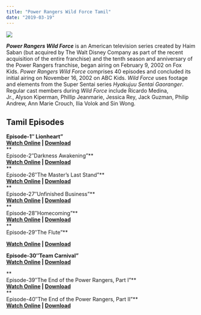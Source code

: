 ```yaml
---
title: "Power Rangers Wild Force Tamil"
date: "2019-03-19"
---
```


[![](https://4.bp.blogspot.com/-h1EE1b3_VKY/XJC9SpuJymI/AAAAAAAAAFg/22yjSuVG1U0avRDhB6B93Ql9-ekAeQmEwCLcBGAs/s1600/250px-PR_Wild_Force_logo.png)](https://4.bp.blogspot.com/-h1EE1b3_VKY/XJC9SpuJymI/AAAAAAAAAFg/22yjSuVG1U0avRDhB6B93Ql9-ekAeQmEwCLcBGAs/s1600/250px-PR_Wild_Force_logo.png)

_**Power Rangers Wild Force**_ is an American television series created by Haim Saban (but acquired by The Walt Disney Company as part of the recent acquisition of the entire franchise) and the tenth season and anniversary of the Power Rangers franchise, began airing on February 9, 2002 on Fox Kids. _Power Rangers Wild Force_ comprises 40 episodes and concluded its initial airing on November 16, 2002 on ABC Kids. _Wild Force_ uses footage and elements from the Super Sentai series _Hyakujuu Sentai Gaoranger_. Regular cast members during _Wild Force_ include Ricardo Medina, Jr., Alyson Kiperman, Phillip Jeanmarie, Jessica Rey, Jack Guzman, Philip Andrew, Ann Marie Crouch, Ilia Volok and Sin Wong.

## Tamil Episodes

**Episode-1″ Lionheart”**  
**[Watch Online](http://ay.gy/18684261/_eaHR0cHM6Ly9kcml2ZS5nb29nbGUuY29tL2ZpbGUvZC8xSFJjRU9xZFd5SFZvRktaaHp1eXk4VUxKajNfQ1BJNkYvdmlldw==) | [Download](http://ay.gy/18684261/_eaHR0cHM6Ly9kcml2ZS5nb29nbGUuY29tL3VjP2lkPTFIUmNFT3FkV3lIVm9GS1poenV5eThVTEpqM19DUEk2RiZleHBvcnQ9ZG93bmxvYWQ=)**  
**  
Episode-2″Darkness Awakening”**  
**[Watch Online](http://ay.gy/18684261/_eaHR0cHM6Ly9vcGVubG9hZC5jby9mL0lwaG95MXhqVjZvLyU1Qnd3dy50YW1pbGNhcnRvb250di5ibG9nc3BvdC5pbiU1RFBvd2VyX1JhbmdlcnNfV2lsZF9Gb3JjZV9FcC0yX0RhcmtuZXNzX0F3YWtlbmluZy5tcDQ=) | [Download](http://ay.gy/18684261/_eaHR0cHM6Ly9vcGVubG9hZC5jby9mL0lwaG95MXhqVjZvLyU1Qnd3dy50YW1pbGNhcnRvb250di5ibG9nc3BvdC5pbiU1RFBvd2VyX1JhbmdlcnNfV2lsZF9Gb3JjZV9FcC0yX0RhcmtuZXNzX0F3YWtlbmluZy5tcDQ=)**  
**  
Episode-26″The Master’s Last Stand”**  
**[Watch Online](http://ay.gy/18684261/_eaHR0cHM6Ly9kcml2ZS5nb29nbGUuY29tL2ZpbGUvZC8xVThwQTg4b2VHTXVBTjhrR2E0ZFZOaGRsYnA0RjdXNU0vdmlldw==) | [Download](http://ay.gy/18684261/_eaHR0cHM6Ly9kcml2ZS5nb29nbGUuY29tL3VjP2F1dGh1c2VyPTAmaWQ9MVU4cEE4OG9lR011QU44a0dhNGRWTmhkbGJwNEY3VzVNJmV4cG9ydD1kb3dubG9hZA==)**  
**  
Episode-27″Unfinished Business”**  
**[Watch Online](http://ay.gy/18684261/_eaHR0cHM6Ly9kcml2ZS5nb29nbGUuY29tL2ZpbGUvZC8xTEd2X2dJM2thUGE2ZXNOOGRWcWZUSVpkV05idHoxUTcvdmlldw==) | [Download](http://ay.gy/18684261/_eaHR0cHM6Ly9kcml2ZS5nb29nbGUuY29tL3VjP2F1dGh1c2VyPTAmaWQ9MUxHdl9nSTNrYVBhNmVzTjhkVnFmVElaZFdOYnR6MVE3JmV4cG9ydD1kb3dubG9hZA==)**  
**  
Episode-28″Homecoming”**  
**[Watch Online](http://ay.gy/18684261/_eaHR0cHM6Ly9kcml2ZS5nb29nbGUuY29tL2ZpbGUvZC8xTDA3Vjc4c2VqT2pzbk9SQmJPWmF4NDNxd0R4VEV0cnovdmlldw==) | [Download](http://ay.gy/18684261/_eaHR0cHM6Ly9kcml2ZS5nb29nbGUuY29tL2ZpbGUvZC8xTDA3Vjc4c2VqT2pzbk9SQmJPWmF4NDNxd0R4VEV0cnovdmlldw==)**  
**  
Episode-29″The Flute”**

**[Watch Online](http://ay.gy/18684261/_eaHR0cHM6Ly9kcml2ZS5nb29nbGUuY29tL2ZpbGUvZC8xOTNiS1ZzQlJUeDBRcG15blgzQzdnTmdOOUxfcUp3aWcvdmlldw==) | [Download](http://ay.gy/18684261/_eaHR0cHM6Ly9kcml2ZS5nb29nbGUuY29tL3VjP2lkPTE5M2JLVnNCUlR4MFFwbXluWDNDN2dOZ045TF9xSndpZyZleHBvcnQ9ZG93bmxvYWQ=)**

**Episode-30″Team Carnival”**  
**[Watch Online](http://ay.gy/18684261/_eaHR0cHM6Ly9kcml2ZS5nb29nbGUuY29tL2ZpbGUvZC8xRzB1elpmb0xVN1ZSQTE4T3ZmQlpPMnZ1X0hSMlFubWIvdmlldw==) | [Download](http://ay.gy/18684261/_eaHR0cHM6Ly9kcml2ZS5nb29nbGUuY29tL3VjP2F1dGh1c2VyPTAmaWQ9MUcwdXpaZm9MVTdWUkExOE92ZkJaTzJ2dV9IUjJRbm1iJmV4cG9ydD1kb3dubG9hZA==)**

**  
Episode-39″The End of the Power Rangers, Part I”**  
**[Watch Online](http://ay.gy/18684261/_eaHR0cHM6Ly9kcml2ZS5nb29nbGUuY29tL2ZpbGUvZC8xVVo1RHBrX1pqOXJYRThtRXNkRWhCdGFwMHpjN0RZZEYvdmlldw==) | [Download](http://ay.gy/18684261/_eaHR0cHM6Ly9kcml2ZS5nb29nbGUuY29tL3VjP2F1dGh1c2VyPTAmaWQ9MVVaNURwa19aajlyWEU4bUVzZEVoQnRhcDB6YzdEWWRGJmV4cG9ydD1kb3dubG9hZA==)**  
**  
Episode-40″The End of the Power Rangers, Part II”**  
**[Watch Online](http://ay.gy/18684261/_eaHR0cHM6Ly9kcml2ZS5nb29nbGUuY29tL2ZpbGUvZC8xNzV1Rzl5aVVhU0phYzFRUm9yYlNSTTllanNSdmZ3LUovdmlldw==) | [Download](http://ay.gy/18684261/_eaHR0cHM6Ly9kcml2ZS5nb29nbGUuY29tL3VjP2F1dGh1c2VyPTAmaWQ9MTc1dUc5eWlVYVNKYWMxUVJvcmJTUk05ZWpzUnZmdy1KJmV4cG9ydD1kb3dubG9hZA==)**
